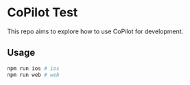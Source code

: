 # CoPilot Test

This repo aims to explore how to use CoPilot for development.

## Usage

```bash
npm run ios # ios
npm run web # web
```
